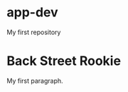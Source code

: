 # app-dev
My first repository

<html>
<head>
<title>My Favorite Series</title>
</head>
<body>

<h1>Back Street Rookie</h1>
<p>My first paragraph.</p>

</body>
</html>

